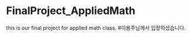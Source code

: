 # FinalProject_AppliedMath
this is our final project for applied math class.
#<system>이용주님께서 입장하셨습니다.
